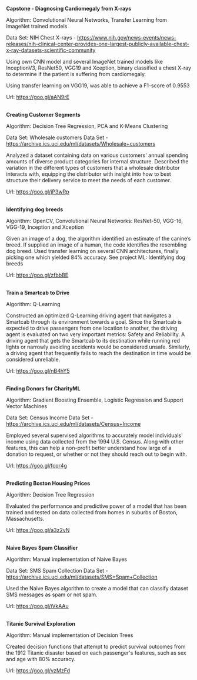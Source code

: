 <b>Capstone - Diagnosing Cardiomegaly from X-rays</b>

Algorithm: Convolutional Neural Networks, Transfer Learning from ImageNet trained models

Data Set: NIH Chest X-rays - https://www.nih.gov/news-events/news-releases/nih-clinical-center-provides-one-largest-publicly-available-chest-x-ray-datasets-scientific-community

Using own CNN model and several ImageNet trained models like InceptionV3, ResNet50, VGG19 and Xception, binary classified a
chest X-ray to determine if the patient is suffering from cardiomegaly.

Using transfer learning on VGG19, was able to achieve a F1-score of 0.9553

Url: https://goo.gl/aAN9rE
<br /> <br />


<b>Creating Customer Segments</b>

Algorithm: Decision Tree Regression, PCA and K-Means Clustering

Data Set: Wholesale customers Data Set - https://archive.ics.uci.edu/ml/datasets/Wholesale+customers

Analyzed a dataset containing data on various customers' annual spending amounts of diverse product categories for internal
structure. Described the variation in the different types of customers that a wholesale distributor interacts with, equipping
the distributor with insight into how to best structure their delivery service to meet the needs of each customer.

Url: https://goo.gl/jP3wRp
<br /> <br />


<b>Identifying dog breeds</b>

Algorithm: OpenCV, Convolutional Neural Networks: ResNet-50, VGG-16, VGG-19, Inception and Xception

Given an image of a dog, the algorithm identified an estimate of the canine’s breed. If supplied an image of a human, the code
identifies the resembling dog breed. Used transfer learning on several CNN architectures, finally picking one which yielded 84%
accuracy.
See project ML: Identifying dog breeds

Url: https://goo.gl/zfbbBE
<br /> <br />


<b>Train a Smartcab to Drive</b>

Algorithm: Q-Learning

Constructed an optimized Q-Learning driving agent that navigates a Smartcab through its environment towards a goal. Since the
Smartcab is expected to drive passengers from one location to another, the driving agent is evaluated on two very important
metrics: Safety and Reliability. A driving agent that gets the Smartcab to its destination while running red lights or narrowly
avoiding accidents would be considered unsafe. Similarly, a driving agent that frequently fails to reach the destination in
time would be considered unreliable.

Url: https://goo.gl/nB4hY5
<br /> <br />


<b>Finding Donors for CharityML</b>

Algorithm: Gradient Boosting Ensemble, Logistic Regression and Support Vector Machines

Data Set: Census Income Data Set - https://archive.ics.uci.edu/ml/datasets/Census+Income

Employed several supervised algorithms to accurately model individuals' income using data collected from the 1994 U.S. Census.
Along with other features, this can help a non-profit better understand how large of a donation to request, or whether or not
they should reach out to begin with. 

Url: https://goo.gl/fcor4g
<br /> <br />


<b>Predicting Boston Housing Prices</b>

Algorithm: Decision Tree Regression

Evaluated the performance and predictive power of a model that has been trained and tested on data collected from homes in
suburbs of Boston, Massachusetts.

Url: https://goo.gl/a3z2vN
<br /> <br />


<b>Naive Bayes Spam Classifier</b>

Algorithm: Manual implementation of Naive Bayes

Data Set: SMS Spam Collection Data Set - https://archive.ics.uci.edu/ml/datasets/SMS+Spam+Collection

Used the Naive Bayes algorithm to create a model that can classify dataset SMS messages as spam or not spam.

Url: https://goo.gl/iVkAAu
<br /> <br />


<b>Titanic Survival Exploration</b>

Algorithm: Manual implementation of Decision Trees

Created decision functions that attempt to predict survival outcomes from the 1912 Titanic disaster based on each passenger's
features, such as sex and age with 80% accuracy.

Url: https://goo.gl/vzMzFd
<br /> <br />
